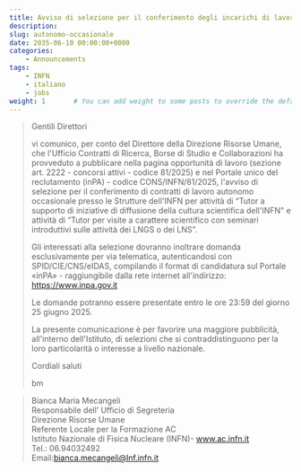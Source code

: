 ```yaml
---
title: Avviso di selezione per il conferimento degli incarichi di lavoro autonomo occasionale presso le Strutture INFN
description: 
slug: autonomo-occasionale
date: 2035-06-10 00:00:00+0000
categories:
    - Announcements
tags:
    - INFN
    - italiano
    - jobs
weight: 1       # You can add weight to some posts to override the default sorting (date descending)
---
```

> Gentili Direttori
> 
> vi comunico, per conto del Direttore della Direzione Risorse Umane, che l'Ufficio Contratti di Ricerca, Borse di Studio e Collaborazioni ha provveduto a pubblicare nella pagina opportunità di lavoro (sezione art. 2222 - concorsi attivi - codice 81/2025) e nel Portale unico del reclutamento (inPA) - codice CONS/INFN/81/2025, l'avviso di selezione per il conferimento di contratti di lavoro autonomo occasionale presso le Strutture dell'INFN per attività di “Tutor a supporto di iniziative di diffusione della cultura scientifica dell'INFN" e attività di “Tutor per visite a carattere scientifico con seminari introduttivi sulle attività dei LNGS o dei LNS”.
> 
> Gli interessati alla selezione dovranno inoltrare domanda esclusivamente per via telematica, autenticandosi con SPID/CIE/CNS/eIDAS, compilando il format di candidatura sul Portale «inPA» - raggiungibile dalla rete internet all'indirizzo: https://www.inpa.gov.it
> 
> Le domande potranno essere presentate entro le ore 23:59 del giorno 25 giugno 2025.
> 
> La presente comunicazione è per favorire una maggiore pubblicità, all'interno dell'Istituto, di selezioni che si contraddistinguono per la loro particolarità o interesse a livello nazionale. 
> 
> Cordiali saluti
> 
> bm
> 

> Bianca Maria Mecangeli  
> Responsabile dell’ Ufficio di Segreteria  
> Direzione Risorse Umane  
> Referente Locale per la Formazione AC  
> Istituto Nazionale di Fisica Nucleare (INFN)- www.ac.infn.it  
> Tel.: 06.94032492  
> Email:bianca.mecangeli@lnf.infn.it
